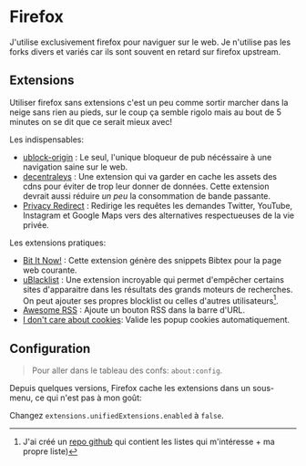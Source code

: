 # Firefox

J'utilise exclusivement firefox pour naviguer sur le web. Je n'utilise pas les forks divers et variés car ils sont souvent en retard sur firefox upstream.

## Extensions

Utiliser firefox sans extensions c'est un peu comme sortir marcher dans la neige sans rien au pieds, sur le coup ça semble rigolo mais au bout de 5 minutes on se dit que ce serait mieux avec!

Les indispensables:

- [ublock-origin](https://addons.mozilla.org/fr/firefox/addon/ublock-origin/) : Le seul, l'unique bloqueur de pub nécéssaire à une navigation saine sur le web.
- [decentraleys](https://decentraleyes.org/) : Une extension qui va garder en cache les assets des cdns pour éviter de trop leur donner de données. Cette extension devrait aussi réduire *un peu* la consommation de bande passante.
- [Privacy Redirect](https://addons.mozilla.org/fr/firefox/addon/privacy-redirect/) : Redirige les requêtes les demandes Twitter, YouTube, Instagram et Google Maps vers des alternatives respectueuses de la vie privée.

Les extensions pratiques:

- [Bit It Now!](https://addons.mozilla.org/fr/firefox/addon/bibitnow/) : Cette extension génère des snippets Bibtex pour la page web courante.
- [uBlacklist](https://addons.mozilla.org/fr/firefox/addon/ublacklist/) : Une extension incroyable qui permet d'empêcher certains sites d'apparaitre dans les résultats des grands moteurs de recherches. On peut ajouter ses propres blocklist ou celles d'autres utilisateurs[^repogithub].
- [Awesome RSS](https://addons.mozilla.org/fr/firefox/addon/awesome-rss/) : Ajoute un bouton RSS dans la barre d'URL.
- [I don't care about cookies](https://www.i-dont-care-about-cookies.eu/): Valide les popup cookies automatiquement.

[^repogithub]:J'ai créé un [repo github](https://github.com/slashformotion/ublacklist) qui contient les listes qui m'intéresse + ma propre liste)

## Configuration

> Pour aller dans le tableau des confs: `about:config`.

Depuis quelques versions, Firefox cache les extensions dans un sous-menu, ce qui n'est pas à mon goût:
    
Changez `extensions.unifiedExtensions.enabled` à `false`.